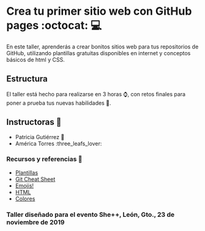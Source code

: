 # Crea tu primer sitio web con GitHub pages :octocat: :computer:

En este taller, aprenderás a crear bonitos sitios web para tus repositorios de GitHub,
utilizando plantillas gratuitas disponibles en internet y conceptos básicos de html y CSS.

## Estructura

El taller está hecho para realizarse en 3 horas :watch:, con retos finales para poner
a prueba tus nuevas habilidades :rainbow:.

## Instructoras :busts_in_silhouette:

- Patricia Gutiérrez :frog:
- América Torres :three_leafs_lover:

### Recursos y referencias :blue_book:

- [Plantillas](https://startbootstrap.com/)
- [Git Cheat Sheet](https://github.github.com/training-kit/downloads/github-git-cheat-sheet.pdf)
- [Emojis!](https://gist.github.com/rxaviers/7360908)
- [HTML](https://devdocs.io/html/)
- [Colores](https://www.color-hex.com/)

### Taller diseñado para el evento She++, León, Gto., 23 de noviembre de 2019
